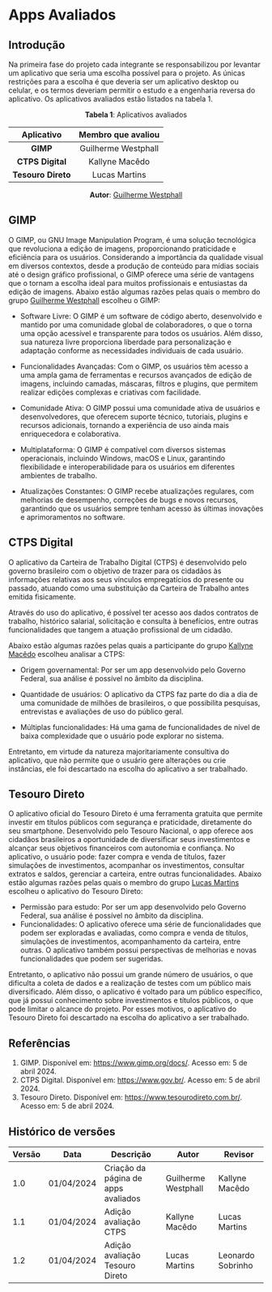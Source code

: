# Apps Avaliados

## Introdução

Na primeira fase do projeto cada integrante se responsabilizou por levantar um aplicativo que seria uma escolha possível para o projeto. As únicas restrições para a escolha é que deveria ser um aplicativo desktop ou celular, e os termos deveriam permitir o estudo e a engenharia reversa do aplicativo. Os aplicativos avaliados estão listados na tabela 1.


<center> 

**Tabela 1**: Aplicativos avaliados

| Aplicativo | Membro que avaliou  |
| :----------: | :-------------------: |
| **GIMP**    | Guilherme Westphall |
| **CTPS Digital**  | Kallyne Macêdo |
| **Tesouro Direto** | Lucas Martins |

**Autor**: [Guilherme Westphall](https://github.com/west7)

</center> 


## GIMP

O GIMP, ou GNU Image Manipulation Program, é uma solução tecnológica que revoluciona a edição de imagens, proporcionando praticidade e eficiência para os usuários. Considerando a importância da qualidade visual em diversos contextos, desde a produção de conteúdo para mídias sociais até o design gráfico profissional, o GIMP oferece uma série de vantagens que o tornam a escolha ideal para muitos profissionais e entusiastas da edição de imagens. Abaixo estão algumas razões pelas quais o membro do grupo [Guilherme Westphall](https://github.com/west7) escolheu o GIMP:

- Software Livre: O GIMP é um software de código aberto, desenvolvido e mantido por uma comunidade global de colaboradores, o que o torna uma opção acessível e transparente para todos os usuários. Além disso, sua natureza livre proporciona liberdade para personalização e adaptação conforme as necessidades individuais de cada usuário.

- Funcionalidades Avançadas: Com o GIMP, os usuários têm acesso a uma ampla gama de ferramentas e recursos avançados de edição de imagens, incluindo camadas, máscaras, filtros e plugins, que permitem realizar edições complexas e criativas com facilidade.

- Comunidade Ativa: O GIMP possui uma comunidade ativa de usuários e desenvolvedores, que oferecem suporte técnico, tutoriais, plugins e recursos adicionais, tornando a experiência de uso ainda mais enriquecedora e colaborativa.

- Multiplataforma: O GIMP é compatível com diversos sistemas operacionais, incluindo Windows, macOS e Linux, garantindo flexibilidade e interoperabilidade para os usuários em diferentes ambientes de trabalho.

- Atualizações Constantes: O GIMP recebe atualizações regulares, com melhorias de desempenho, correções de bugs e novos recursos, garantindo que os usuários sempre tenham acesso às últimas inovações e aprimoramentos no software.


## CTPS Digital 

O aplicativo da Carteira de Trabalho Digital (CTPS) é desenvolvido pelo governo brasileiro com o objetivo de trazer para os cidadãos às informações relativas aos seus vínculos empregatícios do presente ou passado, atuando como uma substituição da Carteira de Trabalho antes emitida fisicamente. 

Através do uso do aplicativo, é possível ter acesso aos dados contratos de trabalho, histórico salarial, solicitação e consulta à benefícios, entre outras funcionalidades que tangem a atuação profissional de um cidadão.

Abaixo estão algumas razões pelas quais a participante do grupo [Kallyne Macêdo](https://github.com/kalipassos) escolheu analisar a CTPS:

- Origem governamental: Por ser um app desenvolvido pelo Governo Federal, sua análise é possível no âmbito da disciplina.

- Quantidade de usuários: O aplicativo da CTPS faz parte do dia a dia de uma comunidade de milhões de brasileiros, o que possibilita pesquisas, entrevistas e avaliações de uso do público geral. 

- Múltiplas funcionalidades: Há uma gama de funcionalidades de nível de baixa complexidade que o usuário pode explorar no sistema.

Entretanto, em virtude da natureza majoritariamente consultiva do aplicativo, que não permite que o usuário gere alterações ou crie instâncias, ele foi descartado na escolha do aplicativo a ser trabalhado.  

## Tesouro Direto

O aplicativo oficial do Tesouro Direto é uma ferramenta gratuita que permite investir em títulos públicos com segurança e praticidade, diretamente do seu smartphone. Desenvolvido pelo Tesouro Nacional, o app oferece aos cidadãos brasileiros a oportunidade de diversificar seus investimentos e alcançar seus objetivos financeiros com autonomia e confiança. No aplicativo, o usuário pode: fazer compra e venda de títulos, fazer simulações de investimentos, acompanhar os investimentos, consultar extratos e saldos, gerenciar a carteira, entre outras funcionalidades.
Abaixo estão algumas razões pelas quais o membro do grupo [Lucas Martins](https://github.com/martinsglucas) escolheu o aplicativo do Tesouro Direto:

- Permissão para estudo: Por ser um app desenvolvido pelo Governo Federal, sua análise é possível no âmbito da disciplina.
- Funcionalidades: O aplicativo oferece uma série de funcionalidades que podem ser exploradas e avaliadas, como compra e venda de títulos, simulações de investimentos, acompanhamento da carteira, entre outras. O aplicativo também possui perspectivas de melhorias e novas funcionalidades que podem ser sugeridas.

Entretanto, o aplicativo não possui um grande número de usuários, o que dificulta a coleta de dados e a realização de testes com um público mais diversificado. Além disso, o aplicativo é voltado para um público específico, que já possui conhecimento sobre investimentos e títulos públicos, o que pode limitar o alcance do projeto. Por esses motivos, o aplicativo do Tesouro Direto foi descartado na escolha do aplicativo a ser trabalhado.


## Referências

1. GIMP. Disponível em: https://www.gimp.org/docs/. Acesso em: 5 de abril 2024.
2. CTPS Digital. Disponível em: https://www.gov.br/. Acesso em: 5 de abril 2024.
3. Tesouro Direto. Disponível em: https://www.tesourodireto.com.br/. Acesso em: 5 de abril 2024.


## Histórico de versões

| Versão | Data       | Descrição                           | Autor               | Revisor |
| ------ | ---------- | ----------------------------------- | ------------------- | ------- |
| 1.0    | 01/04/2024 | Criação da página de apps avaliados | Guilherme Westphall | Kallyne Macêdo |
| 1.1   | 01/04/2024 | Adição avaliação CTPS | Kallyne Macêdo  | Lucas Martins |
| 1.2   | 01/04/2024 | Adição avaliação Tesouro Direto | Lucas Martins  | Leonardo Sobrinho |
